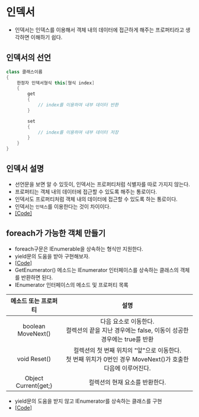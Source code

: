 # 인덱서
* 인덱서는 인덱스를 이용해서 객체 내의 데이터에 접근하게 해주는 프로퍼티라고 생각하면 이해하기 쉽다.

## 인덱서의 선언
```c#
class 클래스이름
{
    한정자 인덱서형식 this[형식 index]
    {
        get
        {
            // index를 이용하여 내부 데이터 반환
        }

        set
        {
            // index를 이용하여 내부 데이터 저장
        }
    }
}
```

## 인덱서 설명
* 선언문을 보면 알 수 있듯이, 인덱서는 프로퍼티처럼 식별자를 따로 가지지 않는다.
* 프로퍼티는 객체 내의 데이터에 접근할 수 있도록 해주는 통로이다.
* 인덱서도 프로퍼티처럼 객체 내의 데이터에 접근할 수 있도록 하는 통로이다.
* 인덱서는 `인덱스`를 이용한다는 것이 차이이다.
* [[Code]](/Code/Chapter10/Indexer.cs)

## foreach가 가능한 객체 만들기
* foreach구문은 IEnumerable을 상속하는 형식만 지원한다.
* yield문의 도움을 받아 구현해보자.
* [[Code]](/Code/Chapter10/Yield.cs)
* GetEnumerator() 메소드는 IEnumerator 인터페이스를 상속하는 클래스의 객체를 반환하면 된다.
* IEnumerator 인터페이스의 메소드 및 프로퍼티 목록

| 메소드 또는 프로퍼티 |                                                      설명                                                      |
| :------------------: | :------------------------------------------------------------------------------------------------------------: |
|  boolean MoveNext()  |         다음 요소로 이동한다.<br>컬렉션의 끝을 지난 경우에는 false, 이동이 성공한 경우에는 true를 반환         |
|     void Reset()     | 컬렉션의 첫 번째 위치의 "앞"으로 이동한다.<br>첫 번째 위치가 0번인 경우 MoveNext()가 호출한 다음에 이루어진다. |
| Object Current{get;} |                                         컬렉션의 현재 요소를 반환한다.                                         |

* yield문의 도움을 받지 않고 IEnumerator를 상속하는 클래스를 구현
* [[Code]](/Code/Chapter10/Enumerable.cs)